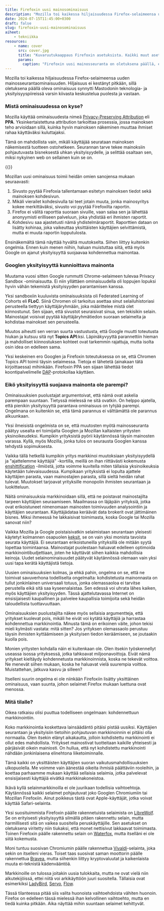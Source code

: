 ```yaml
---
title: Firefoxin uusi mainosominaisuus
description: "Mozilla toi kaikessa hiljaisuudessa Firefox-selaimeensa uuden mainosseurantaominaisuuden. Hiljaisuus ei kestänyt pitkään, sillä oletuksena päällä oleva ominaisuus synnytti Mastodonin teknologia- ja yksityisyyspiireissä varsin kiivasta keskustelua puolesta ja vastaan."
date: 2024-07-15T11:45:00+0300
draft: false
slug: firefoxin-uusi-mainosominaisuus
aiheet:
    - tekniikka
resources:
    - name: cover
      src: cover.jpg
      title: "Kuvaruutukaappaus Firefoxin asetuksista. Kaikki muut asetukset on sumennettu, mutta Privacy & Security -kohdan alla oleva Website Advertising Preferences on selkeästi näkyvissä."
      params:
        caption: "Firefoxin uusi mainosseuranta on oletuksena päällä, eikä käyttäjiä informoitu asiasta mitenkään."
---
```

Mozilla toi kaikessa hiljaisuudessa Firefox-selaimeensa uuden mainosseurantaominaisuuden. Hiljaisuus ei kestänyt pitkään, sillä oletuksena päällä oleva ominaisuus synnytti Mastodonin teknologia- ja yksityisyyspiireissä varsin kiivasta keskustelua puolesta ja vastaan.

<!--more-->

### Mistä ominaisuudessa on kyse?

Mozilla käyttää ominaisuudesta nimeä [Privacy-Preserving Attribution](https://support.mozilla.org/en-US/kb/privacy-preserving-attribution) eli **PPA**. Yksinkertaistettuna attribution tarkoittaa prosessia, jossa mainoksen teho arvioidaan sillä, kuinka hyvin mainoksen näkeminen muuttaa ihmiset rahaa käyttäväksi kuluttajaksi.

Tämä on mahdollista vain, mikäli käyttäjää seurataan mainoksen näkemisestä tuotteen ostohetkeen. Seurannan tarve tekee mainoksiin pohjautuvasta bisneksestä uhkan yksityisyydelle, ja selittää osaltaan sen, miksi nykyinen web on sellainen kuin se on.

{{<cover>}}

Mozillan uusi ominaisuus toimii heidän omien sanojensa mukaan seuraavasti:
1. Sivusto pyytää Firefoxia tallentamaan esitetyn mainoksen tiedot sekä mainoksen kohdesivun.
2. Mikäli vierailet kohdesivulla tai teet jotain muuta, jonka mainosyritys kokee merkittäväksi, sivusto voi pyytää Firefoxilta raportin.
3. Firefox ei välitä raporttia suoraan sivuille, vaan salaa sen ja lähettää anonyymisti erilliseen palveluun, joka yhdistää eri ihmisten raportit.
4. Kohdesivu saa ajastetusti nämä yhdistelmäraportit. Raporttien dataan on lisätty kohinaa, joka vaikeuttaa yksittäisten käyttäjien selvittämistä, mutta ei muuta raportin lopputulosta.

Ensinäkemältä tämä näyttää hyvältä muutokselta. Siihen liittyy kuitenkin ongelmia. Ennen kuin menen niihin, haluan muistuttaa siitä, että myös Google on ajanut yksityisyyttä suojaavaa kohdennettua mainontaa.

### Googlen yksityisyyttä kunnioittava mainonta

Muutama vuosi sitten Google rummutti Chrome-selaimeen tulevaa Privacy Sandbox -ominaisuutta. Ei niin yllättäen ominaisuudella oli loppujen lopuksi hyvin vähän tekemistä yksityisyyden parantamisen kanssa.

Yksi sandboxiin kuuluvista ominaisuuksista oli Federated Learning of Cohorts eli **FLoC**. Siinä Chromen oli tarkoitus asettaa sinut selailuhistoriasi perusteella tiettyyn käyttäjäryhmään, joka määrittelee mistä olet kiinnostunut. Sen sijaan, että sivustot seuraisivat sinua, sen tekisikin selain. Mainostajat voisivat pyytää käyttäjäryhmätiedon suoraan selaimelta ja kohdistaa mainokset sen perusteella.

Muutos aiheutti sen verran suurta vastustusta, että Google muutti toteutusta hiukan ja kutsuu sitä nyt **Topics API**:ksi. Läpinäkyvyyttä parannettiin hieman ja mahdolliset kiinnostuksen kohteet ovat tarkemmin rajattuja, mutta isolta osin idea on edelleen sama.

Yksi keskeinen ero Googlen ja Firefoxin toteutuksessa on se, että Chromen Topics API toimii täysin selaimessa. Tietoja ei lähetetä (ainakaan tätä kirjoittaessa) mihinkään. Firefoxin PPA sen sijaan lähettää tiedot koontipalvelimelle [DAP](https://datatracker.ietf.org/doc/draft-ietf-ppm-dap/)-protokollaa käyttäen.

### Eikö yksityisyyttä suojaava mainonta ole parempi?

Ominaisuuksien puolustajat argumentoivat, että nämä ovat askelia parempaan suuntaan. Tietyssä mielessä ne sitä ovatkin. On helppo ajatella, että pienikin yksityisyyttä parantava ominaisuus on tyhjää parempi. Ongelmana on kuitenkin se, että tämä parannus ei välttämättä ole parannus alkuunkaan.

Yksi ilmeisistä ongelmista on se, että muutosten myötä mainosseuranta päätyy usealta eri toimijalta Googlen ja Mozillan kaltaisten yritysten yksinoikeudeksi. Kumpikin yrityksistä pyörii käytännössä täysin mainosten varassa. Kyllä, myös Mozilla, jonka tulos on seurausta Googlen kanssa tehdystä sopimuksesta.

Vaikka tällä hetkellä kumpikin yritys markkinoi muutoksiaan yksityisyydellä ja "ajattelemme käyttäjiä" -kortilla, meillä on ihan riittävästi kokemusta [enshittification](https://fi.wikipedia.org/wiki/Verkkoalustojen_huonontuminen) -ilmiöstä, jotta voimme kuvitella miten tällaisia yksinoikeuksia käytetään tulevaisuudessa. Kumpikaan yrityksistä ei lopulta ajattele käyttäjien parasta, vaan mainostajien parasta, sillä sieltä heidän rahat tulevat. Muutokset tarjoavat yrityksille monopolin ihmisten seurantaan ja luokitteluun.

Näitä ominaisuuksia markkinoidaan sillä, että ne poistavat mainostajilta tarpeen käyttäjien seuraamiseen. Maailmassa on läjäpäin yrityksiä, jotka ovat erikoistuneet nimenomaan mainosten toimivuuden analysointiin ja käyttäjien seurantaan. Käyttäjädataa keräävät data brokerit ovat jättimäinen bisnes. Miksi ihmeessä he lakkaisivat toimimasta, koska Google tai Mozilla sanovat niin?

Vaikka Mozilla ja Google poistaisivatkin selaimistaan seurantaan yleisesti käytetyt kolmannen osapuolen [keksit](https://fi.wikipedia.org/wiki/Keksi), se on vain yksi monista tavoista seurata käyttäjiä. Ei seurantaan erikoistuneilla yrityksillä ole mitään syytä lopettaa toimintaansa. Mainostajat puolestaan haluavat edelleen optimoida markkinointibudjettiaan, joten he käyttävät siihen kaikkia mahdollisia keinoja. Uudet selainominaisuudet päätyvät käytännössä olemaan vain yksi uusi tapa kerätä käyttäjistä tietoja.

Uusien ominaisuuksien kolmas, ja ehkä pahin, ongelma on se, että ne toimivat savuverhona todelliselta ongelmalta: kohdistetusta mainonnasta on tullut jonkinlainen universaali totuus, jonka olemassaoloa ei tarvitse perustella eikä sitä saa kyseenalaistaa. Sen edessä voi uhrata lähes kaiken, myös käyttäjien yksityisyyden. Tässä ajattelutavassa Internet on ensisijaisesti kaupallinen ja palvelee kaupallisia toimijoita sekä heidän taloudellista tuottavuuttaan.

Ominaisuuksien puolustajilta näkee myös sellaisia argumentteja, että yritykset kuolevat pois, mikäli he eivät voi kytätä käyttäjiä ja harrastaa kohdennettua markkinointia. Minusta tämä on erikoinen väite, johon tekisi mieli kylmästi vastata: mitä sitten? Jos yrityksen olemassaolo perustuu täysin ihmisten kyttäämiseen ja yksityisen tiedon keräämiseen, se joutaakin kuolla pois.

Monien yritysten kohdalla näin ei kuitenkaan ole. Olen itsekin työskennellyt useassa isossa yrityksessä, jotka tahkoavat miljoonavoittoja. Eivät nämä yritykset kieltäydy kohdennetusta markkinoinnista, koska ne tekevät voittoa. Ne menevät siihen mukaan, koska he haluavat vielä suurempia voittoa. Muistattehan, jatkuva kasvu ja silleen?

Itselleni suurin ongelma ei ole niinkään Firefoxiin lisätty yksittäinen ominaisuus, vaan suunta, johon selaimet Firefox mukaan luettuna ovat menossa.

### Mitä tilalle?

Oikea ratkaisu olisi puuttua todelliseen ongelmaan: kohdennettuun markkinointiin.

Koko markkinointia koskettava lainsäädäntö pitäisi pistää uusiksi. Käyttäjien seurantaan ja yksityisiin tietoihin pohjautuvan markkinoinnin ei pitäisi olla normaalia. Olen itsekin elänyt aikakautta, jolloin kohdistettu markkinointi ei ollut edes mahdollista. Yritykset mainostivat tuotteitaan kaikille yhteisesti ja pärjäsivät oikein mainiosti. On hullua, että nyt kohdistettu markkinointi nähdään jonkinlaisena elinehtona liiketoiminnalle.

Tämä kaikki on yksittäisten käyttäjien suoran vaikutusmahdollisuuksien ulkopuolella. Me voimme vain äänestää oikeita ihmisiä päättäviin rooleihin, ja koettaa parhaamme mukaan käyttää sellaisia selaimia, jotka palvelevat ensisijaisesti käyttäjiä eivätkä markkinakoneistoa.

Ikävä kyllä selainmarkkinoilla ei ole juurikaan todellisia vaihtoehtoja. Käytännössä kaikki selaimet pohjautuvat joko Googlen Chromiumiin tai Mozillan Firefoxiin. Ainut poikkeus tästä ovat Apple-käyttäjät, jotka voivat käyttää Safari-selainta.

Yksi suosituimmista Firefoxin päälle rakennetuista selaimista on [LibreWolf](https://librewolf.net/). Se on erityisesti yksityisyyttä silmällä pitäen rakennettu selain, mutta harmillisesti sitä on vaikea suositella peruskäyttäjille. Sen asetukset on oletuksena viritetty niin tiukaksi, että monet nettisivut lakkaavat toimimasta. Toinen Firefoxin päälle rakennettu selain on [Waterfox](https://www.waterfox.net/), mutta itselläni ei ole siitä kokemusta.

Moni tuntuu suosivan Chromiumin päälle rakennettua [Vivaldi](https://vivaldi.com/)-selainta, joka sekin on itselleni vieras. Toiset taas suosivat saman moottorin päälle rakennettua [Bravea](https://brave.com/), mutta siihenkin liittyy kryptovaluutat ja kaikenlaista muuta ei-teknistä kädenvääntöä.

Markkinoille on tulossa joitakin uusia tulokkaita, mutta ne ovat vielä niin alkutekijöissä, ettei niitä voi arkikäyttöön juuri suositella. Tällaisia ovat esimerkiksi [LadyBird](https://ladybird.org/), [Servo](https://servo.org/), [Flow](https://www.ekioh.com/flow-browser/).

Tässä tilanteessa pitää siis valita huonoista vaihtoehdoista vähiten huonoin. Firefox on edelleen tässä mielessä ihan kelvollinen vaihtoehto, mutta en tiedä kuinka pitkään. Aika näyttää mihin suuntaan selaimet kehittyvät.
